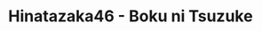 ---
layout: videojs
title: Hinatazaka46 - Boku ni Tsuzuke
category: mv
description: >+
    Director: Ando Hayato

    Choreographer: TAKAHIRO

    Producer: Obama Hajime

    Production: P.I.C.S.

    Lyrics: Akimoto Yasushi 

    Music & Arrangement: Nomura Yoichiro
id: q8gHE6gI5YvA
lang: en
subtitles: 日向坂46僕に続け.en.vtt
subtitles_commentary: 日向坂46僕に続け.commentary.en.vtt
video_url: https://youtu.be/-Uz4KJb2ies
thumbnail: https://i.ytimg.com/vi/-Uz4KJb2ies/maxresdefault.jpg
hinatrivia: https://x.com/hinatacampaign/status/1844968009653174684
upload_date: 2024-04-03
---